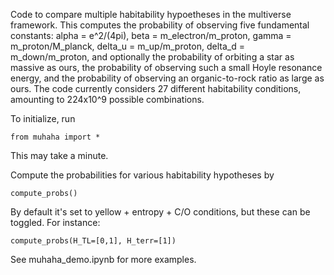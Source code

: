 Code to compare multiple habitability hypoetheses in the multiverse framework.  This computes the probability of observing five fundamental constants:
alpha = e^2/(4pi), 
beta = m_electron/m_proton,
gamma = m_proton/M_planck,
delta_u = m_up/m_proton,
delta_d = m_down/m_proton, 
and optionally the probability of orbiting a star as massive as ours, the probability of observing such a small Hoyle resonance energy, and the probability of observing an organic-to-rock ratio as large as ours.  The code currently considers 27 different habitability conditions, amounting to 224x10^9 possible combinations.

To initialize, run

`from muhaha import *`

This may take a minute.

Compute the probabilities for various habitability hypotheses by

`compute_probs()`

By default it's set to yellow + entropy + C/O conditions, but these can be toggled.  For instance:

`compute_probs(H_TL=[0,1], H_terr=[1])`

See muhaha_demo.ipynb for more examples.